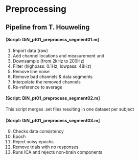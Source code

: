 # Preprocessing 

## Pipeline from T. Houweling
#### \[Script: DiN_pt01_preprocess_segment01.m]
  1. Import data (raw)
  2. Add channel locations and measurement unit
  3. Downsample (from 2kHz to 200Hz)
  4. Filter (highpass: 0.1Hz, lowpass: 48Hz)
  5. Remove line noise
  6. Remove bad channels & data segments
  7. Interpolate the removed channels
  8. Re-reference to average

#### \[Script: DiN_pt01_preprocess_segment02.m]
  This script merges .set files resulting in one dataset per subject
  
#### \[Script: DiN_pt01_preprocess_segment03.m]
  
  9.  Checks data consistency
  10. Epoch
  11. Reject noisy epochs
  12. Remove trials with no responses
  13. Runs ICA and rejects non-brain components
  
